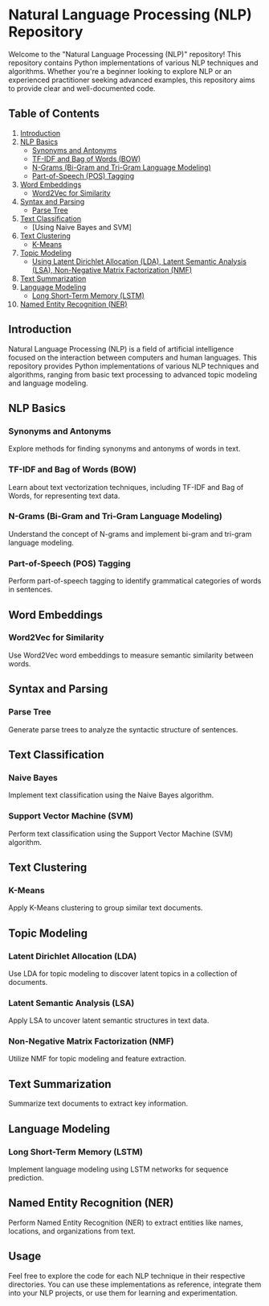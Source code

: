 # Natural Language Processing (NLP) Repository

Welcome to the "Natural Language Processing (NLP)" repository! This repository contains Python implementations of various NLP techniques and algorithms. Whether you're a beginner looking to explore NLP or an experienced practitioner seeking advanced examples, this repository aims to provide clear and well-documented code.

## Table of Contents

1. [Introduction](#introduction)
2. [NLP Basics](#nlp-basics)
    - [Synonyms and Antonyms](#synonyms-and-antonyms)
    - [TF-IDF and Bag of Words (BOW)](#tf-idf-and-bag-of-words-bow)
    - [N-Grams (Bi-Gram and Tri-Gram Language Modeling)](#n-grams-bi-gram-and-tri-gram-language-modeling)
    - [Part-of-Speech (POS) Tagging](#part-of-speech-pos-tagging)
3. [Word Embeddings](#word-embeddings)
    - [Word2Vec for Similarity](#word2vec-for-similarity)
4. [Syntax and Parsing](#syntax-and-parsing)
    - [Parse Tree](#parse-tree)
5. [Text Classification](#text-classification)
    - [Using Naive Bayes and SVM]
6. [Text Clustering](#text-clustering)
    - [K-Means](#k-means)
7. [Topic Modeling](#topic-modeling)
    - [Using Latent Dirichlet Allocation (LDA), Latent Semantic Analysis (LSA), Non-Negative Matrix Factorization (NMF)](#latent-dirichlet-allocation-lda)
8. [Text Summarization](#text-summarization)
9. [Language Modeling](#language-modeling)
    - [Long Short-Term Memory (LSTM)](#long-short-term-memory-lstm)
10. [Named Entity Recognition (NER)](#named-entity-recognition-ner)

## Introduction

Natural Language Processing (NLP) is a field of artificial intelligence focused on the interaction between computers and human languages. This repository provides Python implementations of various NLP techniques and algorithms, ranging from basic text processing to advanced topic modeling and language modeling.

## NLP Basics

### Synonyms and Antonyms

Explore methods for finding synonyms and antonyms of words in text.

### TF-IDF and Bag of Words (BOW)

Learn about text vectorization techniques, including TF-IDF and Bag of Words, for representing text data.

### N-Grams (Bi-Gram and Tri-Gram Language Modeling)

Understand the concept of N-grams and implement bi-gram and tri-gram language modeling.

### Part-of-Speech (POS) Tagging

Perform part-of-speech tagging to identify grammatical categories of words in sentences.

## Word Embeddings

### Word2Vec for Similarity

Use Word2Vec word embeddings to measure semantic similarity between words.

## Syntax and Parsing

### Parse Tree

Generate parse trees to analyze the syntactic structure of sentences.

## Text Classification

### Naive Bayes

Implement text classification using the Naive Bayes algorithm.

### Support Vector Machine (SVM)

Perform text classification using the Support Vector Machine (SVM) algorithm.

## Text Clustering

### K-Means

Apply K-Means clustering to group similar text documents.

## Topic Modeling

### Latent Dirichlet Allocation (LDA)

Use LDA for topic modeling to discover latent topics in a collection of documents.

### Latent Semantic Analysis (LSA)

Apply LSA to uncover latent semantic structures in text data.

### Non-Negative Matrix Factorization (NMF)

Utilize NMF for topic modeling and feature extraction.

## Text Summarization

Summarize text documents to extract key information.

## Language Modeling

### Long Short-Term Memory (LSTM)

Implement language modeling using LSTM networks for sequence prediction.

## Named Entity Recognition (NER)

Perform Named Entity Recognition (NER) to extract entities like names, locations, and organizations from text.

## Usage

Feel free to explore the code for each NLP technique in their respective directories. You can use these implementations as reference, integrate them into your NLP projects, or use them for learning and experimentation.
